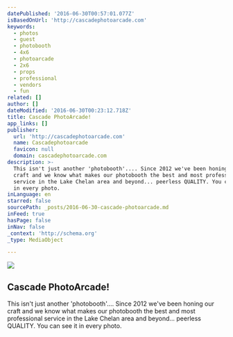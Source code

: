 ```yaml
---
datePublished: '2016-06-30T00:57:01.077Z'
isBasedOnUrl: 'http://cascadephotoarcade.com'
keywords:
  - photos
  - guest
  - photobooth
  - 4x6
  - photoarcade
  - 2x6
  - props
  - professional
  - vendors
  - fun
related: []
author: []
dateModified: '2016-06-30T00:23:12.718Z'
title: Cascade PhotoArcade!
app_links: []
publisher:
  url: 'http://cascadephotoarcade.com'
  name: Cascadephotoarcade
  favicon: null
  domain: cascadephotoarcade.com
description: >-
  This isn't just another 'photobooth'.... Since 2012 we've been honing our
  craft and we know what makes our photobooth the best and most professional
  service in the Lake Chelan area and beyond... peerless QUALITY. You can see it
  in every photo.
inLanguage: en
starred: false
sourcePath: _posts/2016-06-30-cascade-photoarcade.md
inFeed: true
hasPage: false
inNav: false
_context: 'http://schema.org'
_type: MediaObject

---
```

<article style=""><img src="http://cascadephotoarcade.com/images/3%20guys%20blur.jpg" /><h1>Cascade PhotoArcade!</h1><p>This isn't just another 'photobooth'.... Since 2012 we've been honing our craft and we know what makes our photobooth the best and most professional service in the Lake Chelan area and beyond... peerless QUALITY. You can see it in every photo.</p></article>